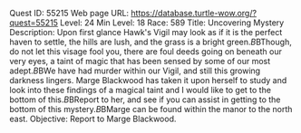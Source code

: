 Quest ID: 55215
Web page URL: https://database.turtle-wow.org/?quest=55215
Level: 24
Min Level: 18
Race: 589
Title: Uncovering Mystery
Description: Upon first glance Hawk's Vigil may look as if it is the perfect haven to settle, the hills are lush, and the grass is a bright green.$B$BThough, do not let this visage fool you, there are foul deeds going on beneath our very eyes, a taint of magic that has been sensed by some of our most adept.$B$BWe have had murder within our Vigil, and still this growing darkness lingers. Marge Blackwood has taken it upon herself to study and look into these findings of a magical taint and I would like to get to the bottom of this.$B$BReport to her, and see if you can assist in getting to the bottom of this mystery.$B$BMarge can be found within the manor to the north east.
Objective: Report to Marge Blackwood.

